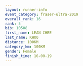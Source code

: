 ```yaml
---
layout: runner-info 
event_category: fraser-ultra-2019 
overall_rank: 16
rank: 5
bib: 10508
first_name: LEAN CHEE
last_name: KHOO
distance: 100KM
category_km: 100KM
gender: Female
finish_time: 16-00-19
---
```

